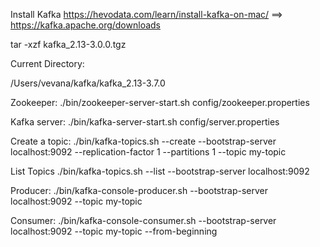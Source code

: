 Install Kafka
https://hevodata.com/learn/install-kafka-on-mac/ ==> https://kafka.apache.org/downloads

tar -xzf kafka_2.13-3.0.0.tgz 

Current Directory:

/Users/vevana/kafka/kafka_2.13-3.7.0

Zookeeper:
./bin/zookeeper-server-start.sh config/zookeeper.properties


Kafka server:
./bin/kafka-server-start.sh config/server.properties

Create a topic:
./bin/kafka-topics.sh --create --bootstrap-server localhost:9092 --replication-factor 1 --partitions 1 --topic my-topic

List Topics
./bin/kafka-topics.sh --list --bootstrap-server localhost:9092


Producer:
./bin/kafka-console-producer.sh --bootstrap-server localhost:9092 --topic my-topic

Consumer:
./bin/kafka-console-consumer.sh --bootstrap-server localhost:9092 --topic my-topic --from-beginning




